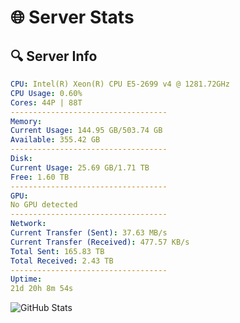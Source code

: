 # 🌐 Server Stats
## 🔍 Server Info
```yaml
CPU: Intel(R) Xeon(R) CPU E5-2699 v4 @ 1281.72GHz
CPU Usage: 0.60%
Cores: 44P | 88T
-----------------------------------
Memory:
Current Usage: 144.95 GB/503.74 GB
Available: 355.42 GB
-----------------------------------
Disk:
Current Usage: 25.69 GB/1.71 TB
Free: 1.60 TB
-----------------------------------
GPU:
No GPU detected
-----------------------------------
Network:
Current Transfer (Sent): 37.63 MB/s
Current Transfer (Received): 477.57 KB/s
Total Sent: 165.83 TB
Total Received: 2.43 TB
-----------------------------------
Uptime:
21d 20h 8m 54s
```
![GitHub Stats](https://img.shields.io/badge/Updated-2025-03-01_18:52:12-blue)